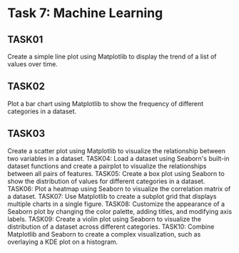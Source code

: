 # Task 7: Machine Learning
## TASK01
Create a simple line plot using Matplotlib to display the trend of a list of values over time.
## TASK02
Plot a bar chart using Matplotlib to show the frequency of different categories in a dataset.
## TASK03
Create a scatter plot using Matplotlib to visualize the relationship between two variables in a dataset.
TASK04: Load a dataset using Seaborn's built-in dataset functions and create a pairplot to visualize the relationships between all pairs of features.
TASK05: Create a box plot using Seaborn to show the distribution of values for different categories in a dataset.
TASK06: Plot a heatmap using Seaborn to visualize the correlation matrix of a dataset.
TASK07: Use Matplotlib to create a subplot grid that displays multiple charts in a single figure.
TASK08: Customize the appearance of a Seaborn plot by changing the color palette, adding titles, and modifying axis labels.
TASK09: Create a violin plot using Seaborn to visualize the distribution of a dataset across different categories.
TASK10: Combine Matplotlib and Seaborn to create a complex visualization, such as overlaying a KDE plot on a histogram.

